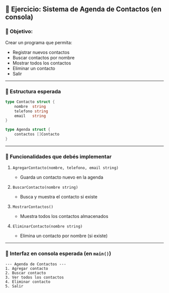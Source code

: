
## 📝 **Ejercicio: Sistema de Agenda de Contactos (en consola)**

### 🎯 Objetivo:
Crear un programa que permita:
- Registrar nuevos contactos
- Buscar contactos por nombre
- Mostrar todos los contactos
- Eliminar un contacto
- Salir

---

### 🔸 Estructura esperada

```go
type Contacto struct {
	nombre  string
	telefono string
	email   string
}

type Agenda struct {
	contactos []Contacto
}
```

---

### 🔹 Funcionalidades que debés implementar

1. `AgregarContacto(nombre, telefono, email string)`
   - Guarda un contacto nuevo en la agenda

2. `BuscarContacto(nombre string)`
   - Busca y muestra el contacto si existe

3. `MostrarContactos()`
   - Muestra todos los contactos almacenados

4. `EliminarContacto(nombre string)`
   - Elimina un contacto por nombre (si existe)

---

### 🔻 Interfaz en consola esperada (en `main()`)

```plaintext
--- Agenda de Contactos ---
1. Agregar contacto
2. Buscar contacto
3. Ver todos los contactos
4. Eliminar contacto
5. Salir
```
